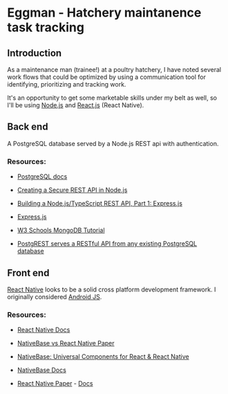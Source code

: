 # Eggman - Hatchery maintanence task tracking

## Introduction

As a maintenance man (trainee!) at a poultry hatchery, I have noted several work flows that could be optimized by using a communication tool for identifying, prioritizing and tracking work.

It's an opportunity to get some marketable skills under my belt as well, so I'll be using [Node.js](https://www.google.com/search?q=remote+node.js+&oq=remote+no&gs_lcrp=EgZjaHJvbWUqCwgBEEUYJxg7GIoFMgYIABBFGDkyCwgBEEUYJxg7GIoFMgcIAhAAGIAEMgcIAxAAGIAEMgcIBBAAGIAEMgoIBRAAGLEDGIAEMgoIBhAAGLEDGIAEMgYIBxBFGD3SAQgzMjU1ajBqN6gCALACAA&sourceid=chrome&ie=UTF-8&ibp=htl;jobs&sa=X&ved=2ahUKEwiGot3oj7CBAxVWnWoFHa4UBOgQudcGKAF6BAgNECs&sxsrf=AM9HkKkKpUSMJZn3H_VPTeL1aaKlyG0v9g:1694901420387#fpstate=tldetail&htivrt=jobs&htidocid=UEU_r5pejqARoN4mAAAAAA%3D%3D) and [React.js](https://www.google.com/search?q=remote+react&oq=remote+no&gs_lcrp=EgZjaHJvbWUqCwgBEEUYJxg7GIoFMgYIABBFGDkyCwgBEEUYJxg7GIoFMgcIAhAAGIAEMgcIAxAAGIAEMgcIBBAAGIAEMgoIBRAAGLEDGIAEMgoIBhAAGLEDGIAEMgYIBxBFGD3SAQgzMjU1ajBqN6gCALACAA&sourceid=chrome&ie=UTF-8&ibp=htl;jobs&sa=X&ved=2ahUKEwiGot3oj7CBAxVWnWoFHa4UBOgQudcGKAF6BAgNECs&sxsrf=AM9HkKkKpUSMJZn3H_VPTeL1aaKlyG0v9g:1694901420387#fpstate=tldetail&htivrt=jobs&htidocid=-oHcl3EVXrlfKhNPAAAAAA%3D%3D) (React Native).

## Back end

A PostgreSQL database served by a Node.js REST api with authentication.

### Resources:

- [PostgreSQL docs](https://www.postgresql.org/docs/12/index.html)

- [Creating a Secure REST API in Node.js](https://www.toptal.com/nodejs/secure-rest-api-in-nodejs)

- [Building a Node.js/TypeScript REST API, Part 1: Express.js](https://www.toptal.com/express-js/nodejs-typescript-rest-api-pt-1)

- [Express.js](https://expressjs.com/)

- [W3 Schools MongoDB Tutorial](https://www.w3schools.com/mongodb/)

- [PostgREST serves a RESTful API from any existing PostgreSQL database](https://github.com/PostgREST/postgrest/releases/tag/v11.2.0)

## Front end

[React Native](https://reactnative.dev/) looks to be a solid cross platform development framework. I originally considered [Android JS](https://android-js.github.io/).

### Resources:

- [React Native Docs](https://reactnative.dev/docs/getting-started)
- [NativeBase vs React Native Paper](https://stackshare.io/stackups/nativebase-vs-react-native-paper)

- [NativeBase: Universal Components for React & React Native](https://nativebase.io/)
- [NativeBase Docs](https://docs.nativebase.io/box)

- [React Native Paper](https://reactnativepaper.com/) - [Docs](https://callstack.github.io/react-native-paper/)
